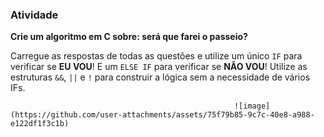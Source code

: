 

### Atividade

**Crie um algoritmo em C sobre: será que farei o passeio?**

Carregue as respostas de todas as questões e utilize um único `IF` para verificar se **EU VOU**! E um `ELSE IF` para verificar se **NÃO VOU**! Utilize as estruturas `&&`, `||` e `!` para construir a lógica sem a necessidade de vários IFs.


                                                      ![image](https://github.com/user-attachments/assets/75f79b85-9c7c-40e8-a988-e122df1f3c1b)
